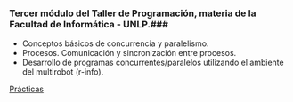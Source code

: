 ### Tercer módulo del Taller de Programación, materia de la Facultad de Informática - UNLP.###

* Conceptos básicos de concurrencia y paralelismo.
* Procesos. Comunicación y sincronización entre procesos.
* Desarrollo de programas concurrentes/paralelos utilizando el ambiente del multirobot (r-info).

[Prácticas](https://drive.google.com/drive/folders/1pMdgem9Ijabq7n0v6gEBbkx2x-3RHhSK?usp=sharing)

